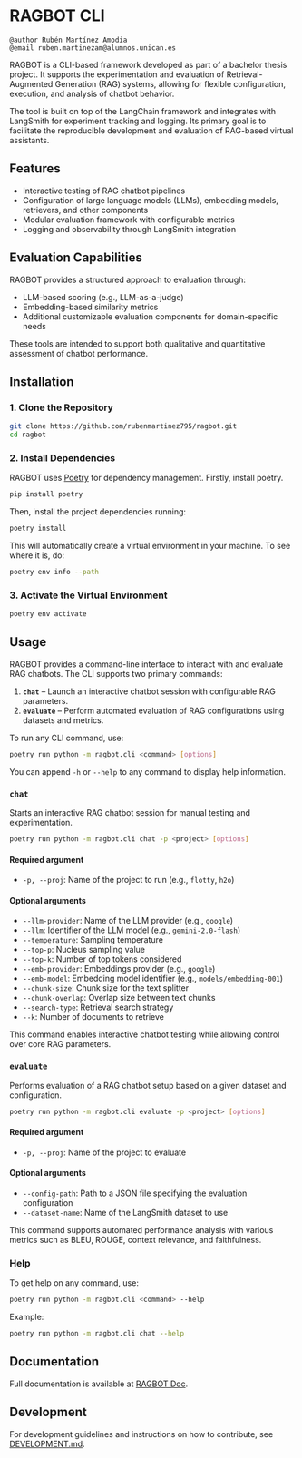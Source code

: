 # RAGBOT CLI
```
@author Rubén Martínez Amodia
@email ruben.martinezam@alumnos.unican.es
```

RAGBOT is a CLI-based framework developed as part of a bachelor thesis project. It supports
the experimentation and evaluation of Retrieval-Augmented Generation (RAG) systems,
allowing for flexible configuration, execution, and analysis of chatbot behavior.

The tool is built on top of the LangChain framework and integrates with LangSmith for
experiment tracking and logging. Its primary goal is to facilitate the reproducible
development and evaluation of RAG-based virtual assistants.

## Features

- Interactive testing of RAG chatbot pipelines
- Configuration of large language models (LLMs), embedding models, retrievers, and other components
- Modular evaluation framework with configurable metrics
- Logging and observability through LangSmith integration

## Evaluation Capabilities

RAGBOT provides a structured approach to evaluation through:

- LLM-based scoring (e.g., LLM-as-a-judge)
- Embedding-based similarity metrics
- Additional customizable evaluation components for domain-specific needs

These tools are intended to support both qualitative and quantitative assessment
of chatbot performance.

## Installation

### 1. Clone the Repository

```bash
git clone https://github.com/rubenmartinez795/ragbot.git
cd ragbot
```

### 2. Install Dependencies

RAGBOT uses [Poetry](https://python-poetry.org/) for dependency management. Firstly, install
poetry.
```bash
pip install poetry
```

Then, install the project dependencies running:
```bash
poetry install
```
This will automatically create a virtual environment in your machine. To see where it is, do:
```bash
poetry env info --path
```

### 3. Activate the Virtual Environment

```bash
poetry env activate
```

## Usage

RAGBOT provides a command-line interface to interact with and evaluate RAG chatbots.
The CLI supports two primary commands:

1. **`chat`** – Launch an interactive chatbot session with configurable RAG parameters.  
2. **`evaluate`** – Perform automated evaluation of RAG configurations using datasets and metrics.

To run any CLI command, use:

```bash
poetry run python -m ragbot.cli <command> [options]
```

You can append `-h` or `--help` to any command to display help information.

### `chat`

Starts an interactive RAG chatbot session for manual testing and experimentation.

```bash
poetry run python -m ragbot.cli chat -p <project> [options]
```

#### Required argument

- `-p, --proj`: Name of the project to run (e.g., `flotty`, `h2o`)

#### Optional arguments

- `--llm-provider`: Name of the LLM provider (e.g., `google`)
- `--llm`: Identifier of the LLM model (e.g., `gemini-2.0-flash`)
- `--temperature`: Sampling temperature
- `--top-p`: Nucleus sampling value
- `--top-k`: Number of top tokens considered
- `--emb-provider`: Embeddings provider (e.g., `google`)
- `--emb-model`: Embedding model identifier (e.g., `models/embedding-001`)
- `--chunk-size`: Chunk size for the text splitter
- `--chunk-overlap`: Overlap size between text chunks
- `--search-type`: Retrieval search strategy
- `--k`: Number of documents to retrieve

This command enables interactive chatbot testing while allowing control over core RAG parameters.

### `evaluate`

Performs evaluation of a RAG chatbot setup based on a given dataset and configuration.

```bash
poetry run python -m ragbot.cli evaluate -p <project> [options]
```

#### Required argument

- `-p, --proj`: Name of the project to evaluate

#### Optional arguments

- `--config-path`: Path to a JSON file specifying the evaluation configuration
- `--dataset-name`: Name of the LangSmith dataset to use

This command supports automated performance analysis with various metrics such as BLEU, ROUGE, context relevance, and faithfulness.

### Help

To get help on any command, use:

```bash
poetry run python -m ragbot.cli <command> --help
```

Example:

```bash
poetry run python -m ragbot.cli chat --help
```

## Documentation
Full documentation is available at [RAGBOT Doc](https://google.com).

## Development
For development guidelines and instructions on how to contribute, see [DEVELOPMENT.md](DEVELOPMENT.md).
